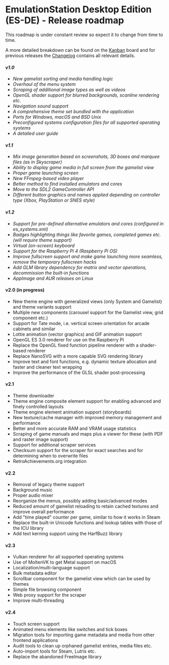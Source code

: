 # EmulationStation Desktop Edition (ES-DE) - Release roadmap

This roadmap is under constant review so expect it to change from time to time.

A more detailed breakdown can be found on the [Kanban](https://gitlab.com/es-de/emulationstation-de/-/boards) board and for previous releases the [Changelog](CHANGELOG.md) contains all relevant details.

#### _v1.0_

* _New gamelist sorting and media handling logic_
* _Overhaul of the menu system_
* _Scraping of additional image types as well as videos_
* _OpenGL shader support for blurred backgrounds, scanline rendering etc._
* _Navigation sound support_
* _A comprehensive theme set bundled with the application_
* _Ports for Windows, macOS and BSD Unix_
* _Preconfigured systems configuration files for all supported operating systems_
* _A detailed user guide_

#### _v1.1_

* _Mix image generation based on screenshots, 3D boxes and marquee files (as in Skyscraper)_
* _Ability to display game media in full screen from the gamelist view_
* _Proper game launching screen_
* _New FFmpeg-based video player_
* _Better method to find installed emulators and cores_
* _Move to the SDL2 GameController API_
* _Different button graphics and names applied depending on controller type (Xbox, PlayStation or SNES style)_

#### _v1.2_

* _Support for pre-defined alternative emulators and cores (configured in es_systems.xml)_
* _Badges highlighting things like favorite games, completed games etc. (will require theme support)_
* _Virtual (on-screen) keyboard_
* _Support for the Raspberry Pi 4 (Raspberry Pi OS)_
* _Improve fullscreen support and make game launching more seamless, remove the temporary fullscreen hacks_
* _Add GLM library dependency for matrix and vector operations, decommission the built-in functions_
* _AppImage and AUR releases on Linux_

#### v2.0 (in progress)

* New theme engine with generalized views (only System and Gamelist) and theme variants support
* Multiple new components (carousel support for the Gamelist view, grid component etc.)
* Support for Tate mode, i.e. vertical screen orientation for arcade cabinets and similar
* Lottie animation (vector graphics) and GIF animation support
* OpenGL ES 3.0 renderer for use on the Raspberry Pi
* Replace the OpenGL fixed function pipeline renderer with a shader-based renderer
* Replace NanoSVG with a more capable SVG rendering library
* Improve text and font functions, e.g. dynamic texture allocation and faster and cleaner text wrapping
* Improve the performance of the GLSL shader post-processing

#### v2.1

* Theme downloader
* Theme engine composite element support for enabling advanced and finely controlled layouts
* Theme engine element animation support (storyboards)
* New texture/cache manager with improved memory management and performance
* Better and more accurate RAM and VRAM usage statistics
* Scraping of game manuals and maps plus a viewer for these (with PDF and raster image support)
* Support for additional scraper services
* Checksum support for the scraper for exact searches and for determining when to overwrite files
* RetroAchievements.org integration

#### v2.2

* Removal of legacy theme support
* Background music
* Proper audio mixer
* Reorganize the menus, possibly adding basic/advanced modes
* Reduced amount of gamelist reloading to retain cached textures and improve overall performance
* Add "time played" counter per game, similar to how it works in Steam
* Replace the built-in Unicode functions and lookup tables with those of the ICU library
* Add text kerning support using the HarfBuzz library

#### v2.3

* Vulkan renderer for all supported operating systems
* Use of MoltenVK to get Metal support on macOS
* Localization/multi-language support
* Bulk metadata editor
* Scrollbar component for the gamelist view which can be used by themes
* Simple file browsing component
* Web proxy support for the scraper
* Improve multi-threading

#### v2.4

* Touch screen support
* Animated menu elements like switches and tick boxes
* Migration tools for importing game metadata and media from other frontend applications
* Audit tools to clean up orphaned gamelist entries, media files etc.
* Auto-import tools for Steam, Lutris etc.
* Replace the abandoned FreeImage library
